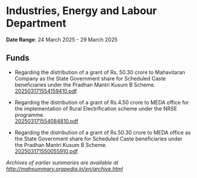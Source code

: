 # Industries, Energy and Labour Department

**Date Range**: 24 March 2025 - 29 March 2025


## Funds
- Regarding the distribution of a grant of Rs. 50.30 crore to Mahavitaran Company as the State Government share for Scheduled Caste beneficiaries under the Pradhan Mantri Kusum B Scheme.\
  [202503171554159410.pdf](https://gr.maharashtra.gov.in/Site/Upload/Government%20Resolutions/English/202503171554159410.pdf)

- Regarding the distribution of a grant of Rs.4.50 crore to MEDA office for the implementation of Rural Electrification scheme under the NRSE programme.\
  [202503171554084810.pdf](https://gr.maharashtra.gov.in/Site/Upload/Government%20Resolutions/English/202503171554084810.pdf)

- Regarding the distribution of a grant of Rs.50.30 crore to MEDA office as the State Government share for Scheduled Caste beneficiaries under the Pradhan Mantri Kusum B Scheme.\
  [202503171550055910.pdf](https://gr.maharashtra.gov.in/Site/Upload/Government%20Resolutions/English/202503171550055910.pdf)


*Archives of earlier summaries are available at http://mahsummary.orgpedia.in/en/archive.html*